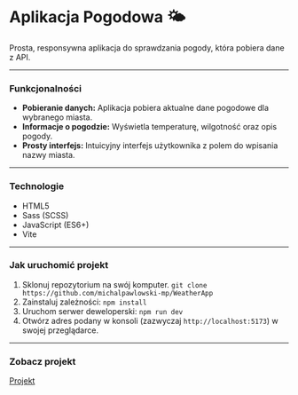 
# Aplikacja Pogodowa 🌤️

Prosta, responsywna aplikacja do sprawdzania pogody, która pobiera dane z API.

---
### Funkcjonalności
* **Pobieranie danych:** Aplikacja pobiera aktualne dane pogodowe dla wybranego miasta.
* **Informacje o pogodzie:** Wyświetla temperaturę, wilgotność oraz opis pogody.
* **Prosty interfejs:** Intuicyjny interfejs użytkownika z polem do wpisania nazwy miasta.

---
### Technologie
* HTML5
* Sass (SCSS)
* JavaScript (ES6+)
* Vite

---
### Jak uruchomić projekt

1. Sklonuj repozytorium na swój komputer. `git clone https://github.com/michalpawlowski-mp/WeatherApp`
2. Zainstaluj zależności: `npm install`
3. Uruchom serwer deweloperski: `npm run dev`
4. Otwórz adres podany w konsoli (zazwyczaj `http://localhost:5173`) w swojej przeglądarce.

---
### Zobacz projekt
[Projekt](https://michalpawlowski-mp.github.io/WeatherApp/) 
